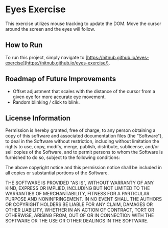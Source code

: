 # Eyes Exercise

This exercise utilizes mouse tracking to update the DOM. Move the cursor around the screen and the eyes will follow.


## How to Run
To run this project, simply navigate to [https://nitnub.github.io/eyes-exercise](https://nitnub.github.io/eyes-exercise/).


## Roadmap of Future Improvements
* Offset adjustment that scales with the distance of the cursor from a given eye for more accurate eye movement.
* Random blinking / click to blink.


## License Information

Permission is hereby granted, free of charge, to any person obtaining a copy of this software and associated documentation files (the "Software"), to deal in the Software without restriction, including without limitation the rights to use, copy, modify, merge, publish, distribute, sublicense, and/or sell copies of the Software, and to permit persons to whom the Software is furnished to do so, subject to the following conditions:

The above copyright notice and this permission notice shall be included in all copies or substantial portions of the Software.

THE SOFTWARE IS PROVIDED "AS IS", WITHOUT WARRANTY OF ANY KIND, EXPRESS OR IMPLIED, INCLUDING BUT NOT LIMITED TO THE WARRANTIES OF MERCHANTABILITY, FITNESS FOR A PARTICULAR PURPOSE AND NONINFRINGEMENT. IN NO EVENT SHALL THE AUTHORS OR COPYRIGHT HOLDERS BE LIABLE FOR ANY CLAIM, DAMAGES OR OTHER LIABILITY, WHETHER IN AN ACTION OF CONTRACT, TORT OR OTHERWISE, ARISING FROM, OUT OF OR IN CONNECTION WITH THE SOFTWARE OR THE USE OR OTHER DEALINGS IN THE SOFTWARE.
